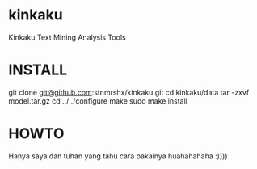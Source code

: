 kinkaku
=======

Kinkaku Text Mining Analysis Tools

INSTALL
========
git clone git@github.com:stnmrshx/kinkaku.git
cd kinkaku/data
tar -zxvf model.tar.gz
cd ../
./configure
make
sudo make install


HOWTO
======
Hanya saya dan tuhan yang tahu cara pakainya huahahahaha :))))